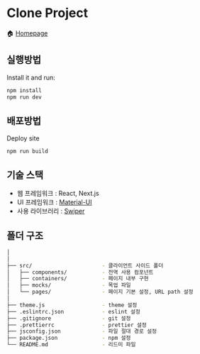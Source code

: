 # Clone Project

:house: [Homepage](https://distracted-leavitt-655cd9.netlify.app)

## 실행방법

Install it and run:

```sh
npm install
npm run dev
```

## 배포방법

Deploy site

```
npm run build
```

## 기술 스택

- 웹 프레임워크 : React, Next.js
- UI 프레임워크 : [Material-UI](https://material-ui.com/)
- 사용 라이브러리 : [Swiper](https://swiperjs.com/react)

## 폴더 구조

```bash
│
│
├── src/                      - 클라이언트 사이드 폴더
│   ├── components/           - 전역 사용 컴포넌트
│   ├── containers/           - 페이지 내부 구현
│   ├── mocks/                - 목업 파일
│   └── pages/                - 페이지 기본 설정, URL path 설정
│ 
├── theme.js                  - theme 설정
├── .eslintrc.json            - eslint 설정
├── .gitignore                - git 설정
├── .prettierrc               - prettier 설정
├── jsconfig.json             - 파일 절대 경로 설정
├── package.json              - npm 설정
└── README.md                 - 리드미 파일
```
